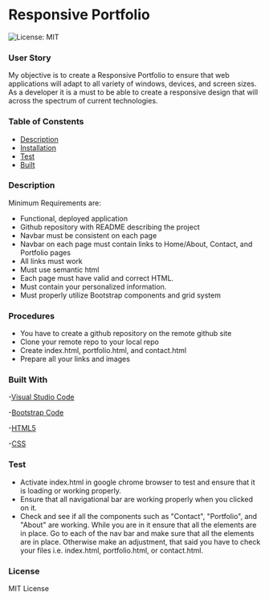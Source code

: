 # Responsive Portfolio

![License: MIT](https://img.shields.io/badge/License-MIT-yellow.svg)

### User Story

My objective is to create a Responsive Portfolio to ensure that web applications will adapt to all variety of windows, devices, and screen sizes. As a developer it is a must to be able to create a responsive design that will across the spectrum of current technologies.

### Table of Constents

- [Description](https://github.com/gilorcilla/responsive_portfolio#description)
- [Installation](https://github.com/gilorcilla/responsive_portfolio#installation)
- [Test](https://github.com/gilorcilla/responsive_portfolio#test)
- [Built](https://github.com/gilorcilla/responsive_portfolio#built-with)

### Description

Minimum Requirements are:

- Functional, deployed application
- Github repository with README describing the project
- Navbar must be consistent on each page
- Navbar on each page must contain links to Home/About, Contact, and Portfolio pages
- All links must work
- Must use semantic html
- Each page must have valid and correct HTML.
- Must contain your personalized information.
- Must properly utilize Bootstrap components and grid system

### Procedures

- You have to create a github repository on the remote github site
- Clone your remote repo to your local repo
- Create index.html, portfolio.html, and contact.html
- Prepare all your links and images

### Built With

-[Visual Studio Code](https://code.visualstudio.com/)

-[Bootstrap Code](https://getbootstrap.com/)

-[HTML5](https://developer.mozilla.org/en-US/docs/Web/Guide/HTML/HTML5)

-[CSS](https://developer.mozilla.org/en-US/docs/Web/CSS)

### Test

- Activate index.html in google chrome browser to test and ensure that it is loading or working properly.
- Ensure that all navigational bar are working properly when you clicked on it.
- Check and see if all the components such as "Contact", "Portfolio", and "About" are working. While you are in it ensure that all the elements are in place. Go to each of the nav bar and make sure that all the elements are in place. Otherwise make an adjustment, that said you have to check your files i.e. index.html, portfolio.html, or contact.html.

### License

MIT License
